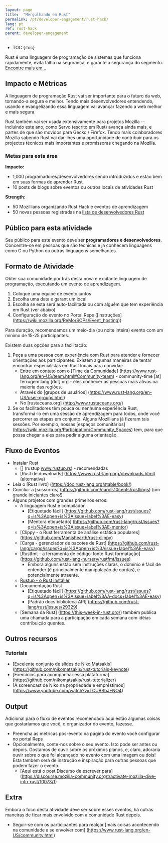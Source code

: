 ```yaml
---
layout: page
title:  "Mergulhando em Rust"
permalink: /pt/developer-engagement/rust-hack/
lang: pt
ref: rust-hack
parent: developer-engagement
---
```


* TOC
{:toc}

Rust é uma linguagem de programação de sistemas que funciona rapidamente, evita falha na segurança, e garante a segurança do segmento. [Encontre mais em...](https://www.rust-lang.org)

## Impacto e Métricas

A linguagem de programação Rust vai ser importante para o futuro da web, tornando-a segura e melhor. Tendo mais desenvolvedores entendendo, usando e evangelizando essa linguagem vai avançar fazendo a web melhor e mais segura.

Rust também vai ser usada extensivamente para projetos Mozilla -- incluindo este ano, como Servo (escrito em Rust) avança ainda mais, e partes de que são movidos para Gecko / Firefox. Tendo mais colaboradores Mozilla sabendo Rust vai dar-lhes uma oportunidade de contribuir para os projectos técnicos mais importantes e promissoras chegando na Mozilla.

### Metas para esta área

__Impacto:__

* 1,000 programadores/desenvolvedores sendo introduzidos e estão bem em suas formas de aprender Rust
* 10 posts de blogs sobre eventos ou outros locais de atividades Rust

__Strength:__

* 50 Mozillians organizando Rust Hack e eventos de aprendizagem
* 50 novas pessoas registradas na [lista de desenvolvedores Rust](https://users.rust-lang.org)

## Público para esta atividade

Seu público para este evento deve ser **programadores e desenvolvedores**. Concentre-se em pessoas que são técnicas e já conhecem linguagens como C ou Python ou outras linguagens semelhantes.

## Formato de Atividade

Obter sua comunidade por trás desta nova e excitante linguagem de programação, executando um evento de aprendizagem.

1. Coloque uma equipe  de evento juntos
2. Escolha uma data e garant um local
3. Escolha se esta será auto-facilitada ou com alguém que tem experiência em Rust (ver abaixo)
4. Configuração do evento no Portal Reps ([instruções] (https://wiki.mozilla.org/ReMo/SOPs/Event_hosting))

Para duração, recomendamos um meio-dia (ou noite inteira) evento com um mínimo de 15-25 participantes.

Existem duas opções para a facilitação:

1. Peça a uma pessoa com experiência com Rust para atender e fornecer orientações aos participantes. Existem algumas maneiras de tentar encontrar especialistas em  Rust locais para convidar:
    * Entre em contato com o [Time da Comunidade] (https://www.rust-lang.org/en-US/team.html#Community-team) - community-time [at] ferrugem lang [dot] org - eles conhecer as pessoas mais ativas na maioria das regiões.
    * Através do [grupos de usuários] (https://www.rust-lang.org/en-US/user-groups.html)
    * No [rustaceans.org] (http://www.rustaceans.org/)
2. Se os facilitadores têm pouca ou nenhuma experiência Rust, transformá-lo em uma sessão de aprendizagem para todos, onde você percorrer as etapas em conjunto. Alguns Mozillians já fizeram tais sessões. Por exemplo, nossas [espaços comunitários] (https://wiki.mozilla.org/Participation/Community_Spaces) tem, para que possa chegar a eles para pedir alguma orientação.

## Fluxo de Eventos

* Instalar Rust
    * [] (rustup www.rustup.rs) - recomendadas
    * [Rust de downloads] (https://www.rust-lang.org/downloads.html) (alternativa)
* Leia o [Rust livro] (https://doc.rust-lang.org/stable/book/)
* Concluir a [sussurros] (https://github.com/carols10cents/rustlings) (um grande iniciantes claro!)
* Alguns projetos com grandes primeiros erros:
    * A linguagem Rust e compilador
        * [Etiquetado fácil] (https://github.com/rust-lang/rust/issues?q=is%3Aopen+is%3Aissue+label%3AE-easy)
        * [Mentora etiquetado] (https://github.com/rust-lang/rust/issues?q=is%3Aopen+is%3Aissue+label%3AE-mentor)
    * [Clippy - o Rust ferramenta de análise estática populares] (https://github.com/Manishearth/rust-clippy)
    * [Carga - gerenciador de pacotes de Rust] (https://github.com/rust-lang/cargo/issues?q=is%3Aopen+is%3Aissue+label%3AE-easy)
    * [Rustfmt - a ferramenta de código-fonte Rust formatação] (https://github.com/rust-lang-nursery/rustfmt/issues)
        * Embora alguns estão sem instruções claras, o domínio é fácil de entender (é principalmente manipulação de cordas), e potencialmente atraente.
    * [Rustup - o Rust installer](https://github.com/rust-lang-nursery/rustup.rs/issues?q=is%3Aopen+is%3Aissue+label%3A%22help+wanted%22)
    * Documentação Rust
        * [Etiquetado fácil] (https://github.com/rust-lang/rust/issues?q=is%3Aopen+is%3Aissue+label%3AA-docs+label%3AE-easy)
        * [Padrão docs biblioteca API] (https://github.com/rust-lang/rust/issues/29329)
    * [Semana da Rust] (https://this-week-in-rust.org/) também publica uma chamada para a participação em cada semana com idéias contribuição quentes.

## Outros recursos

### Tutoriais

* [Excelente conjunto de slides de Niko Matsakis] (https://github.com/nikomatsakis/rust-tutorials-keynote)
* [Exercícios para acompanhar essa plataforma] (https://github.com/nikomatsakis/rust-tutorializer)
* [A screencast de Niko na propriedade e empréstimos] (https://www.youtube.com/watch?v=TCUBSbJENO4)

## Output
Adicional para o fluxo de eventos recomendado aqui estão algumas coisas que gostaríamos que você, o organizador do evento, fazesse.

* Preencha as métricas pós-evento na página do evento você configurar no portal Reps
* Opcionalmente, conte-nos sobre o seu evento. Isto pode ser antes ou depois. Gostamos de ouvir sobre os próximos planos, e, claro, adoraria ouvir sobre o que foi alcançado no evento com uma imagem ou dois! Esta também será de instrução e inspiração para outras pessoas que podem fazer o evento.
    * [Aqui está o post Discurso de escrever para] (https://discourse.mozilla-community.org/t/activate-mozilla-dive-into-rust/10073/1)

## Extra
Embora o foco desta atividade deve ser sobre esses eventos, há outras maneiras de ficar mais envolvido com a comunidade Rust depois.

* Seguir-se com os participantes para realçar [mais coisas acontecendo na comunidade a se envolver com] (https://www.rust-lang.org/en-US/community.html)
